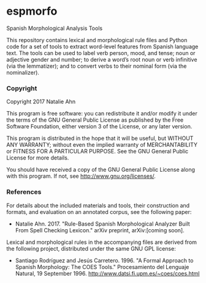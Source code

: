 # espmorfo
Spanish Morphological Analysis Tools

This repository contains lexical and morphological rule files and Python code
for a set of tools to extract word-level features from Spanish language text.
The tools can be used to label verb person, mood, and tense; noun or adjective
gender and number; to derive a word’s root noun or verb infinitive (via the
lemmatizer); and to convert verbs to their nominal form (via the nominalizer).


### Copyright

Copyright 2017 Natalie Ahn

This program is free software: you can redistribute it and/or modify
it under the terms of the GNU General Public License as published by
the Free Software Foundation, either version 3 of the License, or
any later version.

This program is distributed in the hope that it will be useful,
but WITHOUT ANY WARRANTY; without even the implied warranty of
MERCHANTABILITY or FITNESS FOR A PARTICULAR PURPOSE.  See the
GNU General Public License for more details.

You should have received a copy of the GNU General Public License
along with this program.  If not, see <http://www.gnu.org/licenses/>.


### References

For details about the included materials and tools, their construction and
formats, and evaluation on an annotated corpus, see the following paper:

   * Natalie Ahn. 2017. "Rule-Based Spanish Morphological Analyzer Built 
   From Spell Checking Lexicon." arXiv preprint, arXiv:[coming soon].

Lexical and morphological rules in the accompanying files are derived from
the following project, distributed under the same GNU GPL license:

   * Santiago Rodríguez and Jesús Carretero. 1996. "A Formal Approach to 
   Spanish Morphology: The COES Tools." Procesamiento del Lenguaje Natural, 
   19 September 1996. http://www.datsi.fi.upm.es/~coes/coes.html
